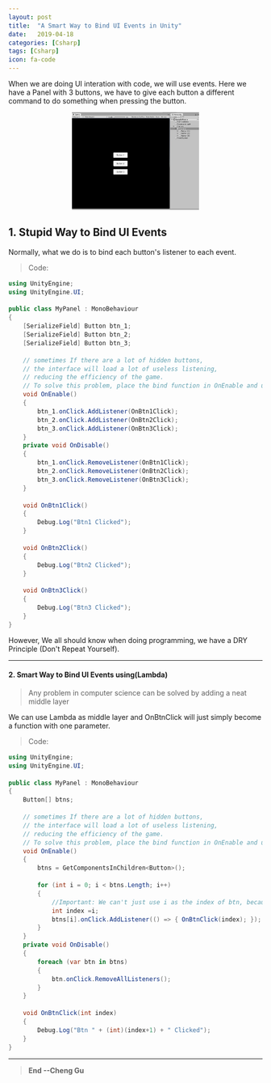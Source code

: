 ```yaml
---
layout: post
title:  "A Smart Way to Bind UI Events in Unity"
date:   2019-04-18
categories: [Csharp]
tags: [Csharp]
icon: fa-code
---
```


When we are doing UI interation with code, we will use events. Here we have a Panel with 3 buttons, we have to give each button a different command to do something when pressing the button.

<p align="center">     
<img src="/static/assets/img/blog/uibtns.jpg" width="50%">
</p>


## 1. Stupid Way to Bind UI Events

Normally, what we do is to bind each button's listener to each event.

>Code:

```csharp
using UnityEngine;
using UnityEngine.UI;

public class MyPanel : MonoBehaviour
{
    [SerializeField] Button btn_1;
    [SerializeField] Button btn_2;
    [SerializeField] Button btn_3;

    // sometimes If there are a lot of hidden buttons, 
    // the interface will load a lot of useless listening, 
    // reducing the efficiency of the game.
    // To solve this problem, place the bind function in OnEnable and unbind it in OnDisable.
    void OnEnable()
    {
        btn_1.onClick.AddListener(OnBtn1Click);
        btn_2.onClick.AddListener(OnBtn2Click);
        btn_3.onClick.AddListener(OnBtn3Click);
    }
    private void OnDisable()
    {
        btn_1.onClick.RemoveListener(OnBtn1Click);
        btn_2.onClick.RemoveListener(OnBtn2Click);
        btn_3.onClick.RemoveListener(OnBtn3Click);
    }

    void OnBtn1Click()
    {
        Debug.Log("Btn1 Clicked");
    }

    void OnBtn2Click()
    {
        Debug.Log("Btn2 Clicked");
    }

    void OnBtn3Click()
    {
        Debug.Log("Btn3 Clicked");
    }
}
```

However, We all should know when doing programming, we have a DRY Principle (Don't Repeat Yourself). 

---
#### 2. Smart Way to Bind UI Events using(Lambda)

> Any problem in computer science can be solved by adding a neat middle layer

We can use Lambda as middle layer and OnBtnClick will just simply become a function with one parameter. 

>Code:

```csharp
using UnityEngine;
using UnityEngine.UI;

public class MyPanel : MonoBehaviour
{
    Button[] btns;

    // sometimes If there are a lot of hidden buttons, 
    // the interface will load a lot of useless listening, 
    // reducing the efficiency of the game.
    // To solve this problem, place the bind function in OnEnable and unbind it in OnDisable.
    void OnEnable()
    {
        btns = GetComponentsInChildren<Button>();

        for (int i = 0; i < btns.Length; i++)
        {
            //Important: We can't just use i as the index of btn, because the The allocated memory is passed along with the callback
            int index =i; 
            btns[i].onClick.AddListener(() => { OnBtnClick(index); });
        }
    }
    private void OnDisable()
    {
        foreach (var btn in btns)
        {
            btn.onClick.RemoveAllListeners();
        }
    }

    void OnBtnClick(int index)
    {
        Debug.Log("Btn " + (int)(index+1) + " Clicked");
    }
}   
```

---

>**End --Cheng Gu**

